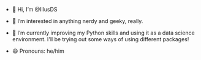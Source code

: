- 👋 Hi, I’m @IllusDS
  
- 👀 I’m interested in anything nerdy and geeky, really.
  
- 🌱 I’m currently improving my Python skills and using it as a data science environment. I'll be trying out some ways of using different packages!
  
- 😄 Pronouns: he/him


<!---
IllusDS/IllusDS is a ✨ special ✨ repository because its `README.md` (this file) appears on your GitHub profile.
You can click the Preview link to take a look at your changes.
--->
